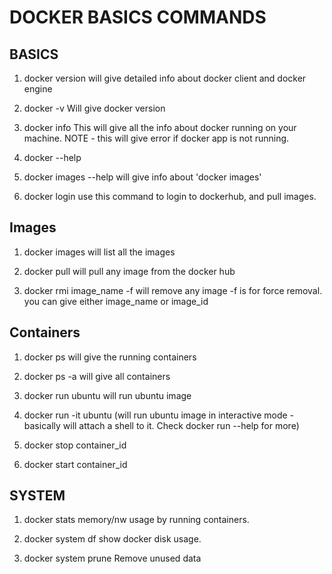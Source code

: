 # DOCKER BASICS COMMANDS

## BASICS
1. docker version
will give detailed info about docker client and docker engine

2. docker -v
Will give docker version

3. docker info 
This will give all the info about docker running on your machine.
NOTE - this will give error if docker app is not running.

3. docker --help

4. docker images --help
will give info about 'docker images'

5. docker login
use this command to login to dockerhub, and pull  images.

## Images

1. docker images
will list all the images

2. docker pull
will pull any image from the docker hub

3. docker rmi image_name -f
will remove any image
-f is for force removal. you can give either image_name or image_id



## Containers

1. docker ps
will give the running containers

2. docker ps -a
will give all containers

3. docker run ubuntu
will run ubuntu image


3. docker run -it ubuntu
(will run ubuntu image in interactive mode - basically will attach a shell to it.
Check docker run --help for more)

4. docker stop container_id

5. docker start container_id

## SYSTEM

1. docker stats
memory/nw usage by running containers.

2. docker system df
show docker disk usage.

3. docker system prune
Remove unused data